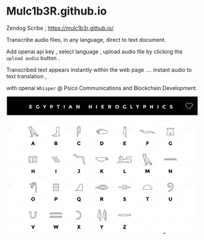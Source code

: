 # Mulc1b3R.github.io

Zendog Scribe ; https://mulc1b3r.github.io/

Transcribe audio files, in any language, direct to text document.

Add openai api key , select language , upload audio file  by clicking the ```upload audio``` button . 

Transcribed text appears instantly within the web page .... instant audio to text translation ,

with openai  ```Whisper```    @ Psico Communications and Blockchain Development.

![egyptian-ancient](glyphs.png)  
